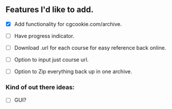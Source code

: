 ## Features I'd like to add.

-  [x] Add functionality for cgcookie.com/archive.
-  [ ] Have progress indicator.
-  [ ] Download .url for each course for easy reference back online.
-  [ ] Option to input just course url.
-  [ ] Option to Zip everything back up in one archive.


### Kind of out there ideas:
-  [ ] GUI?
